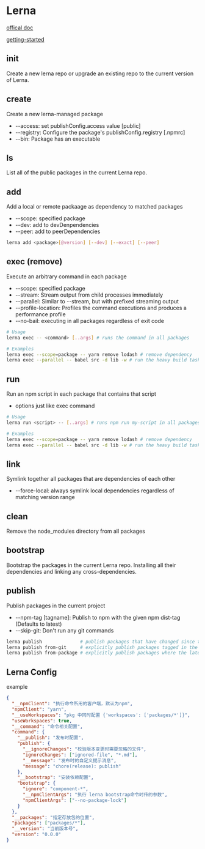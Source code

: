 # Lerna

[offical doc](https://lerna.js.org/)

[getting-started](https://github.com/lerna/lerna#getting-started)


## init

Create a new lerna repo or upgrade an existing repo to the current version of Lerna.

## create

Create a new lerna-managed package
- --access: set publishConfig.access value [public]
- --registry: Configure the package's publishConfig.registry [.npmrc]
- --bin: Package has an executable

## ls

List all of the public packages in the current Lerna repo.

## add

Add a local or remote packaage as dependency to matched packages
- --scope: specified package
- --dev: add to devDenpendencies
- --peer: add to peerDependencies

```bash
lerna add <package>[@version] [--dev] [--exact] [--peer]
```

## exec (remove)

Execute an arbitrary command in each package
- --scope: specified package
- --stream: Stream output from child processes immediately
- --parallel: Similar to --stream, but with prefixed streaming output
- --profile-location: Profiles the command executions and produces a performance profile
- --no-bail: executing in all packages regardless of exit code

```bash
# Usage
lerna exec -- <command> [..args] # runs the command in all packages

# Examples
lerna exec --scope=package -- yarn remove lodash # remove dependency
lerna exec --parallel -- babel src -d lib -w # run the heavy build task
```

## run

Run an npm script in each package that contains that script
- options just like exec command

```bash
# Usage
lerna run <script> -- [..args] # runs npm run my-script in all packages that have it

# Examples
lerna exec --scope=package -- yarn remove lodash # remove dependency
lerna exec --parallel -- babel src -d lib -w # run the heavy build task
```

## link

Symlink together all packages that are dependencies of each other
- --force-local: always symlink local dependencies regardless of matching version range

## clean

Remove the node_modules directory from all packages

## bootstrap

Bootstrap the packages in the current Lerna repo. Installing all their dependencies and linking any cross-dependencies.

## publish

Publish packages in the current project
- --npm-tag [tagname]: Publish to npm with the given npm dist-tag (Defaults to latest)
- --skip-git: Don't run any git commands


```bash
lerna publish              # publish packages that have changed since the last release
lerna publish from-git     # explicitly publish packages tagged in the current commit
lerna publish from-package # explicitly publish packages where the latest version is not present in the registry
```

## Lerna Config

example

```json
{
  "__npmClient": "执行命令所用的客户端，默认为npm",
  "npmClient": "yarn",
  "__useWorkspaces": "pkg 中同时配置 {'workspaces': ['packages/*']}",
  "useWorkspaces": true,
  "__command": "命令相关配置",
  "command": {
    "__publish": "发布时配置",
    "publish": {
      "__ignoreChanges": "校验版本变更时需要忽略的文件",
      "ignoreChanges": ["ignored-file", "*.md"],
      "__message": "发布时的自定义提示消息",
      "message": "chore(release): publish"
    },
    "__bootstrap": "安装依赖配置",
    "bootstrap": {
      "ignore": "component-*",
      "__npmClientArgs": "执行 lerna bootstrap命令时传的参数",
      "npmClientArgs": ["--no-package-lock"]
    }
  },
  "__packages": "指定存放包的位置",
  "packages": ["packages/*"],
  "__version": "当前版本号",
  "version": "0.0.0"
}
```

